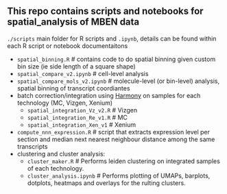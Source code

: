 ## This repo contains scripts and notebooks for spatial_analysis of MBEN data
`./scripts` main folder for R scripts and `.ipynb`, details can be found within each R script or notebook documentaitons
  - `spatial_binning.R` # contains code to do spatial binning given custom bin size (ie side length of a square shape)
  - `spatial_compare_v2.ipynb` # cell-level analysis
  - `spatial_compare_mols_v2.ipynb` # molecule-level (or bin-level) analysis, spatial binning of transcript coordiantes
  - batch correction/integration using [Harmony](https://github.com/immunogenomics/harmony) on samples for each technology (MC, Vizgen, Xenium)
    - `spatial_integration_Vz_v2.R` # Vizgen
    - `spatial_integration_Re_v1.R` # MC
    - `spatial_integration_Xen_v1` # Xenium
  - `compute_nnn_expression.R` # script that extracts expression level per section and median next nearest neighbour distance among the same transcripts
  - clustering and cluster analysis:
    - `cluster_maker.R` # Performs leiden clustering on integrated samples of each technology.
    - `cluster_analysis.ipynb` # Performs plotting of UMAPs, barplots, dotplots, heatmaps and overlays for the rulting clusters. 
